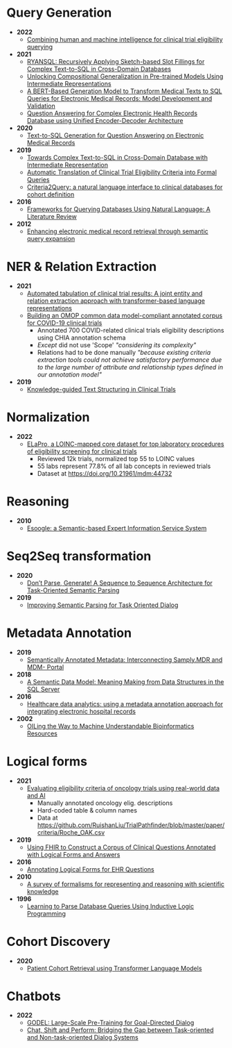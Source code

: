 # Query Generation
- **2022**
  - [Combining human and machine intelligence for clinical trial eligibility querying](https://academic.oup.com/jamia/article/29/7/1161/6569054)
- **2021**
  - [RYANSQL: Recursively Applying Sketch-based Slot Fillings for Complex Text-to-SQL in Cross-Domain Databases](https://direct.mit.edu/coli/article/47/2/309/98519)
  - [Unlocking Compositional Generalization in Pre-trained Models Using Intermediate Representations](https://arxiv.org/pdf/2104.07478.pdf)
  - [A BERT-Based Generation Model to Transform Medical Texts to SQL Queries for Electronic Medical Records: Model Development and Validation](https://medinform.jmir.org/2021/12/e32698/)
  - [Question Answering for Complex Electronic Health Records Database using Unified Encoder-Decoder Architecture](https://proceedings.mlr.press/v158/bae21a/bae21a.pdf)
- **2020**
  - [Text-to-SQL Generation for Question Answering on Electronic Medical Records](https://dl.acm.org/doi/pdf/10.1145/3366423.3380120?casa_token=owOWDpwicx8AAAAA:nDXigE6hk1vKMUlTLi8RYJUQnLzcMGee6VTg0uuLifb9fshPu9ijXTrpCOAurlHIU5nn2zGivlk1)
- **2019**
  - [Towards Complex Text-to-SQL in Cross-Domain Database with Intermediate Representation](https://arxiv.org/pdf/1905.08205.pdf)
  - [Automatic Translation of Clinical Trial Eligibility Criteria into Formal Queries](https://lat.inf.tu-dresden.de/research/papers/2019/XFB-ODLS15.pdf)
  - [Criteria2Query: a natural language interface to clinical databases for cohort definition](https://academic.oup.com/jamia/article/26/4/294/5308980)
- **2016**
  - [Frameworks for Querying Databases Using Natural Language: A Literature Review](https://arxiv.org/ftp/arxiv/papers/1909/1909.01822.pdf)
- **2012**
  - [Enhancing electronic medical record retrieval through semantic query expansion](https://web.p.ebscohost.com/ehost/pdfviewer/pdfviewer?vid=0&sid=cdcb0a20-6fed-4019-b9ab-3d9369226650%40redis)

# NER & Relation Extraction
- **2021**
  - [Automated tabulation of clinical trial results: A joint entity and relation extraction approach with transformer-based language representations](https://arxiv.org/pdf/2112.05596.pdf)
  - [Building an OMOP common data model-compliant annotated corpus for COVID-19 clinical trials](https://www.sciencedirect.com/science/article/pii/S1532046421001192?casa_token=RruFXxPZPpUAAAAA:U-C8pVmepNiCcK2s-pxA4J4BaQV8giVTLj6tAD0TB-rabSCDz5qrxXZ_iQzKtlbfAmWDsnDo4Q)
    - Annotated 700 COVID-related clinical trials eligibility descriptions using CHIA annotation schema
    - *Except* did not use 'Scope' *"considering its complexity"*
    - Relations had to be done manually *"because existing criteria extraction tools could not achieve satisfactory performance due to the large number of attribute and relationship types defined in our annotation model"*
- **2019**
  - [Knowledge-guided Text Structuring in Clinical Trials](https://arxiv.org/ftp/arxiv/papers/1912/1912.12380.pdf)

# Normalization
- **2022**
  - [ELaPro, a LOINC-mapped core dataset for top laboratory procedures of eligibility screening for clinical trials](https://bmcmedresmethodol.biomedcentral.com/articles/10.1186/s12874-022-01611-y)
    - Reviewed 12k trials, normalized top 55 to LOINC values
    - 55 labs represent 77.8% of all lab concepts in reviewed trials
    - Dataset at https://doi.org/10.21961/mdm:44732

# Reasoning
- **2010**
  - [Esoogle: a Semantic-based Expert Information Service System](https://ieeexplore.ieee.org/document/5694990)

# Seq2Seq transformation
- **2020**
  - [Don’t Parse, Generate! A Sequence to Sequence Architecture for Task-Oriented Semantic Parsing](https://dl.acm.org/doi/pdf/10.1145/3366423.3380064?casa_token=R3pg4C138IAAAAAA:J6HIhHkguo1VI9iJfp60agYsQb0XA-uY34VoxbUNKxust43EshwUp254MMzPYpGKMMPxQ-qCbnG3)
- **2019**
  - [Improving Semantic Parsing for Task Oriented Dialog](https://arxiv.org/pdf/1902.06000.pdf)

# Metadata Annotation
- **2019**
  - [Semantically Annotated Metadata: Interconnecting Samply.MDR and MDM- Portal](https://ebooks.iospress.nl/pdf/doi/10.3233/SHTI190810)
- **2018**
  - [A Semantic Data Model: Meaning Making from Data Structures in the SQL Server](https://e-journal.unair.ac.id/JISEBI/article/download/8556/5664)
- **2016**
  - [Healthcare data analytics: using a metadata annotation approach for integrating electronic hospital records](https://www.tandfonline.com/doi/abs/10.1080/23270012.2016.1141331)
- **2002**
  - [OILing the Way to Machine Understandable Bioinformatics Resources](https://ieeexplore.ieee.org/document/1006300)

# Logical forms
- **2021**
  - [Evaluating eligibility criteria of oncology trials using real-world data and AI](https://www.nature.com/articles/s41586-021-03430-5)
    - Manually annotated oncology elig. descriptions
    - Hard-coded table & column names
    - Data at https://github.com/RuishanLiu/TrialPathfinder/blob/master/paper/criteria/Roche_OAK.csv 
- **2019**
  - [Using FHIR to Construct a Corpus of Clinical Questions Annotated with Logical Forms and Answers](https://www.ncbi.nlm.nih.gov/pmc/articles/PMC7153115/)
- **2016**
  - [Annotating Logical Forms for EHR Questions](https://www.ncbi.nlm.nih.gov/pmc/articles/PMC5428549/)
- **2010**
  - [A survey of formalisms for representing and reasoning with scientific knowledge](https://www.cambridge.org/core/services/aop-cambridge-core/content/view/3ED1DB089A4A155DDF3A0BEB847D9C65/S0269888910000019a.pdf/survey_of_formalisms_for_representing_and_reasoning_with_scientific_knowledge.pdf)
- **1996**
  - [Learning to Parse Database Queries Using Inductive Logic Programming](https://www.aaai.org/Papers/AAAI/1996/AAAI96-156.pdf)

# Cohort Discovery
- **2020**
  - [Patient Cohort Retrieval using Transformer Language Models](https://www.ncbi.nlm.nih.gov/pmc/articles/PMC8075458/)

# Chatbots
- **2022**
  - [GODEL: Large-Scale Pre-Training for Goal-Directed Dialog](https://arxiv.org/pdf/2206.11309.pdf)
  - [Chat, Shift and Perform: Bridging the Gap between Task-oriented and Non-task-oriented Dialog Systems](https://arxiv.org/pdf/2206.11813.pdf)